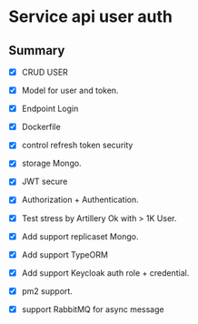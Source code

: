 Service api user auth
==================

## Summary

- [x] CRUD USER
- [x] Model for user and token.
- [x] Endpoint Login
- [X] Dockerfile
- [X] control refresh token security
- [X] storage Mongo.
- [X] JWT secure
- [X] Authorization + Authentication.
- [X] Test stress by Artillery Ok with > 1K User.
- [X] Add support replicaset Mongo.
- [X] Add support TypeORM
- [X] Add support Keycloak auth role + credential.
- [X] pm2 support.
- [x] support RabbitMQ for async message

